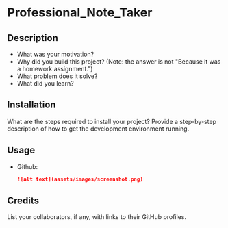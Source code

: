 # Professional_Note_Taker
## Description

- What was your motivation?
- Why did you build this project? (Note: the answer is not "Because it was a homework assignment.")
- What problem does it solve?
- What did you learn?

## Installation
What are the steps required to install your project? Provide a step-by-step description of how to get the development environment running.

## Usage
- Github:

    ```md
    ![alt text](assets/images/screenshot.png)
    ```

## Credits
List your collaborators, if any, with links to their GitHub profiles.